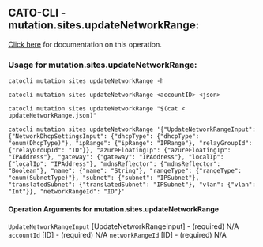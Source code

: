 
## CATO-CLI - mutation.sites.updateNetworkRange:
[Click here](https://api.catonetworks.com/documentation/#mutation-updateNetworkRange) for documentation on this operation.

### Usage for mutation.sites.updateNetworkRange:

`catocli mutation sites updateNetworkRange -h`

`catocli mutation sites updateNetworkRange <accountID> <json>`

`catocli mutation sites updateNetworkRange "$(cat < updateNetworkRange.json)"`

`catocli mutation sites updateNetworkRange '{"UpdateNetworkRangeInput": {"NetworkDhcpSettingsInput": {"dhcpType": {"dhcpType": "enum(DhcpType)"}, "ipRange": {"ipRange": "IPRange"}, "relayGroupId": {"relayGroupId": "ID"}}, "azureFloatingIp": {"azureFloatingIp": "IPAddress"}, "gateway": {"gateway": "IPAddress"}, "localIp": {"localIp": "IPAddress"}, "mdnsReflector": {"mdnsReflector": "Boolean"}, "name": {"name": "String"}, "rangeType": {"rangeType": "enum(SubnetType)"}, "subnet": {"subnet": "IPSubnet"}, "translatedSubnet": {"translatedSubnet": "IPSubnet"}, "vlan": {"vlan": "Int"}}, "networkRangeId": "ID"}'`

#### Operation Arguments for mutation.sites.updateNetworkRange ####
`UpdateNetworkRangeInput` [UpdateNetworkRangeInput] - (required) N/A 
`accountId` [ID] - (required) N/A 
`networkRangeId` [ID] - (required) N/A 
